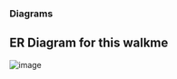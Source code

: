 ### Diagrams

## ER Diagram for this walkme
![image](https://github.com/nuthanm/deep_understanding_on_concepts/assets/29816449/3bb62bb0-281d-4abb-a5a5-d597a56d2035)
